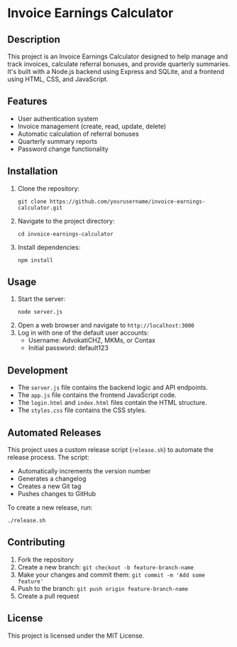 # Invoice Earnings Calculator

## Description
This project is an Invoice Earnings Calculator designed to help manage and track invoices, calculate referral bonuses, and provide quarterly summaries. It's built with a Node.js backend using Express and SQLite, and a frontend using HTML, CSS, and JavaScript.

## Features
- User authentication system
- Invoice management (create, read, update, delete)
- Automatic calculation of referral bonuses
- Quarterly summary reports
- Password change functionality

## Installation
1. Clone the repository:
   ```
   git clone https://github.com/yourusername/invoice-earnings-calculator.git
   ```
2. Navigate to the project directory:
   ```
   cd invoice-earnings-calculator
   ```
3. Install dependencies:
   ```
   npm install
   ```

## Usage
1. Start the server:
   ```
   node server.js
   ```
2. Open a web browser and navigate to `http://localhost:3000`
3. Log in with one of the default user accounts:
   - Username: AdvokatiCHZ, MKMs, or Contax
   - Initial password: default123

## Development
- The `server.js` file contains the backend logic and API endpoints.
- The `app.js` file contains the frontend JavaScript code.
- The `login.html` and `index.html` files contain the HTML structure.
- The `styles.css` file contains the CSS styles.

## Automated Releases
This project uses a custom release script (`release.sh`) to automate the release process. The script:
- Automatically increments the version number
- Generates a changelog
- Creates a new Git tag
- Pushes changes to GitHub

To create a new release, run:
```
./release.sh
```

## Contributing
1. Fork the repository
2. Create a new branch: `git checkout -b feature-branch-name`
3. Make your changes and commit them: `git commit -m 'Add some feature'`
4. Push to the branch: `git push origin feature-branch-name`
5. Create a pull request

## License
This project is licensed under the MIT License.
